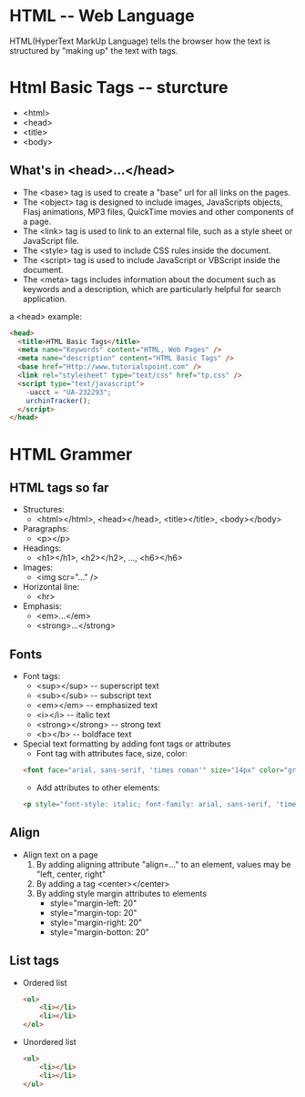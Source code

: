# HTML -- Web Language
HTML(HyperText MarkUp Language) tells the browser how the text is structured by "making up" the text with tags.

# Html Basic Tags -- sturcture
- \<html\>
- \<head\>
- \<title\>
- \<body\>

## What's in \<head\>...\</head\>
- The \<base\> tag is used to create a "base" url for all links on the pages.
- The \<object\> tag is designed to include images, JavaScripts objects, Flasj animations, MP3 files, QuickTime movies and other components of a page.
- The \<link\> tag is used to link to an external file, such as a style sheet or JavaScript file.
- The \<style\> tag is used to include CSS rules inside the document.
- The \<script\> tag is used to include JavaScript or VBScript inside the document.
- The \<meta\> tags includes information about the document such as keywords and a description, which are particularly helpful for search application.

a \<head\> example:
``` html
<head>
  <title>HTML Basic Tags</title>
  <meta name="Keywords" content="HTML, Web Pages" />
  <meta name="description" content="HTML Basic Tags" />
  <base href="Http://www.tutorialspoint.com" />
  <link rel="stylesheet" type="text/css" href="tp.css" />
  <script type="text/javascript">
    -uacct = "UA-232293";
    urchinTracker();
  </script>
</head>
```

# HTML Grammer

## HTML tags so far
- Structures:
    - \<html\>\</html\>, \<head\>\</head\>, \<title\>\</title\>, \<body\>\</body\>
- Paragraphs:
    - \<p\>\</p\>
- Headings:
    - \<h1\>\</h1\>, \<h2\>\</h2\>, ..., \<h6\>\</h6\>
- Images:
    - \<img scr="..." /\>
- Horizontal line:
    - \<hr\>
- Emphasis:
    - \<em\>...\</em\>
    - \<strong\>...\</strong\>

## Fonts
- Font tags:
    - \<sup\>\</sup\> -- superscript text
    - \<sub\>\</sub\> -- subscript text
    - \<em\>\</em\> -- emphasized text
    - \<i\>\</i\> -- italic text
    - \<strong\>\</strong\> -- strong text
    - \<b\>\</b\> -- boldface text
- Special text formatting by adding font tags or attributes
    - Font tag with attributes face, size, color:
    ``` html
    <font face="arial, sans-serif, 'times roman'" size="14px" color="green"> ...</font>
    ```
    - Add attributes to other elements:
    ``` html
    <p style="font-style: italic; font-family: arial, sans-serif, 'times roman'; font-size: 14px; color: green"></p>
    ```

## Align
- Align text on a page
    1. By adding aligning attribute "align=..." to an element, values may be "left, center, right"
    2. By adding a tag \<center\>\</center\>
    3. By adding style margin attributes to elements
        - style="margin-left: 20"
        - style="margin-top: 20"
        - style="margin-right: 20"
        - style="margin-botton: 20"

## List tags
- Ordered list
    ``` html
    <ol>
        <li></li>
        <li></li>
    </ol>
    ```
- Unordered list
    ``` html
    <ul>
        <li></li>
        <li></li>
    </ul>
    ```
